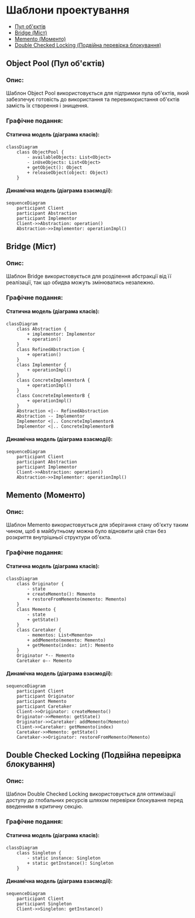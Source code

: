 # Шаблони проектування
- [Пул об'єктів](#pool-пул-обєктів)
- [Bridge (Міст)](#bridge-міст)
- [Memento (Моменто)](#memento-моменто)
- [Double Checked Locking (Подвійна перевірка блокування)](#double-checked-locking-подвійна-перевірка-блокування)

## Object Pool (Пул об'єктів)
### Опис:
Шаблон Object Pool використовується для підтримки пула об'єктів, який забезпечує готовість до використання та перевикористання об'єктів замість їх створення і знищення.

### Графічне подання:
#### Статична модель (діаграма класів):
```mermaid
classDiagram
    class ObjectPool {
        - availableObjects: List<Object>
        - inUseObjects: List<Object>
        + getObject(): Object
        + releaseObject(object: Object)
    }
```
#### Динамічна модель (діаграма взаємодії):
```
sequenceDiagram
    participant Client
    participant Abstraction
    participant Implementor
    Client->>Abstraction: operation()
    Abstraction->>Implementor: operationImpl()
```

## Bridge (Міст)
### Опис:
Шаблон Bridge використовується для розділення абстракції від її реалізації, так що обидва можуть змінюватись незалежно.

### Графічне подання:
#### Статична модель (діаграма класів):
```mermaid
classDiagram
    class Abstraction {
        + implementor: Implementor
        + operation()
    }
    class RefinedAbstraction {
        + operation()
    }
    class Implementor {
        + operationImpl()
    }
    class ConcreteImplementorA {
        + operationImpl()
    }
    class ConcreteImplementorB {
        + operationImpl()
    }
    Abstraction <|-- RefinedAbstraction
    Abstraction -- Implementor
    Implementor <|.. ConcreteImplementorA
    Implementor <|.. ConcreteImplementorB
```

#### Динамічна модель (діаграма взаємодії):
```
sequenceDiagram
    participant Client
    participant Abstraction
    participant Implementor
    Client->>Abstraction: operation()
    Abstraction->>Implementor: operationImpl()
```

## Memento (Моменто)
### Опис:
Шаблон Memento використовується для зберігання стану об'єкту таким чином, щоб в майбутньому можна було відновити цей стан без розкриття внутрішньої структури об'єкта.

### Графічне подання:
#### Статична модель (діаграма класів):
```mermaid
classDiagram
    class Originator {
        - state
        + createMemento(): Memento
        + restoreFromMemento(memento: Memento)
    }
    class Memento {
        - state
        + getState()
    }
    class Caretaker {
        - mementos: List<Memento>
        + addMemento(memento: Memento)
        + getMemento(index: int): Memento
    }
    Originator *-- Memento
    Caretaker o-- Memento
```

#### Динамічна модель (діаграма взаємодії):
```
sequenceDiagram
    participant Client
    participant Originator
    participant Memento
    participant Caretaker
    Client->>Originator: createMemento()
    Originator->>Memento: getState()
    Originator->>Caretaker: addMemento(Memento)
    Client->>Caretaker: getMemento(index)
    Caretaker->>Memento: getState()
    Caretaker->>Originator: restoreFromMemento(Memento)
```

## Double Checked Locking (Подвійна перевірка блокування)
### Опис:
Шаблон Double Checked Locking використовується для оптимізації доступу до глобальних ресурсів шляхом перевірки блокування перед введенням в критичну секцію.

### Графічне подання:
#### Статична модель (діаграма класів):
```mermaid
classDiagram
    class Singleton {
        - static instance: Singleton
        + static getInstance(): Singleton
    }
```

#### Динамічна модель (діаграма взаємодії):
```
sequenceDiagram
    participant Client
    participant Singleton
    Client->>Singleton: getInstance()
```
